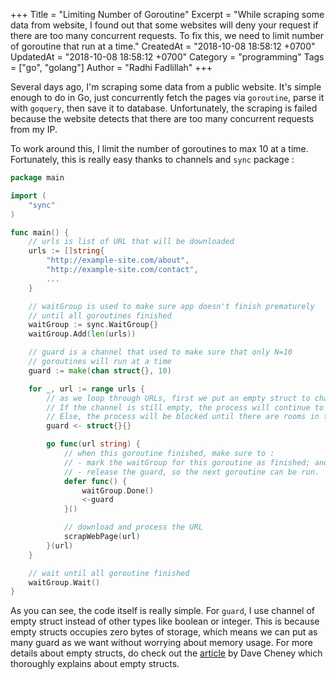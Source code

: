 +++
Title = "Limiting Number of Goroutine"
Excerpt = "While scraping some data from website, I found out that some websites will deny your request if there are too many concurrent requests. To fix this, we need to limit number of goroutine that run at a time."
CreatedAt = "2018-10-08 18:58:12 +0700"
UpdatedAt = "2018-10-08 18:58:12 +0700"
Category = "programming"
Tags = ["go", "golang"]
Author = "Radhi Fadlillah"
+++

Several days ago, I'm scraping some data from a public website. It's simple enough to do in Go, just concurrently fetch the pages via `goroutine`, parse it with `goquery`, then save it to database. Unfortunately, the scraping is failed because the website detects that there are too many concurrent requests from my IP.

To work around this, I limit the number of goroutines to max 10 at a time. Fortunately, this is really easy thanks to channels and `sync` package :

```go
package main

import (
	"sync"
)

func main() {
	// urls is list of URL that will be downloaded
	urls := []string{
		"http://example-site.com/about",
        "http://example-site.com/contact",
        ...
	}

	// waitGroup is used to make sure app doesn't finish prematurely
	// until all goroutines finished
	waitGroup := sync.WaitGroup{}
	waitGroup.Add(len(urls))

	// guard is a channel that used to make sure that only N=10
	// goroutines will run at a time
	guard := make(chan struct{}, 10)

	for _, url := range urls {
		// as we loop through URLs, first we put an empty struct to channel guard.
		// If the channel is still empty, the process will continue to the next line.
		// Else, the process will be blocked until there are rooms in the channel to put the empty struct.
		guard <- struct{}{}

		go func(url string) {
			// when this goroutine finished, make sure to :
			// - mark the waitGroup for this goroutine as finished; and
			// - release the guard, so the next goroutine can be run.
			defer func() {
				waitGroup.Done()
				<-guard
			}()

			// download and process the URL
			scrapWebPage(url)
		}(url)
	}

	// wait until all goroutine finished
	waitGroup.Wait()
}
```

As you can see, the code itself is really simple. For `guard`, I use channel of empty struct instead of other types like boolean or integer. This is because empty structs occupies zero bytes of storage, which means we can put as many guard as we want without worrying about memory usage. For more details about empty structs, do check out the [article](https://dave.cheney.net/2014/03/25/the-empty-struct) by Dave Cheney which thoroughly explains about empty structs.